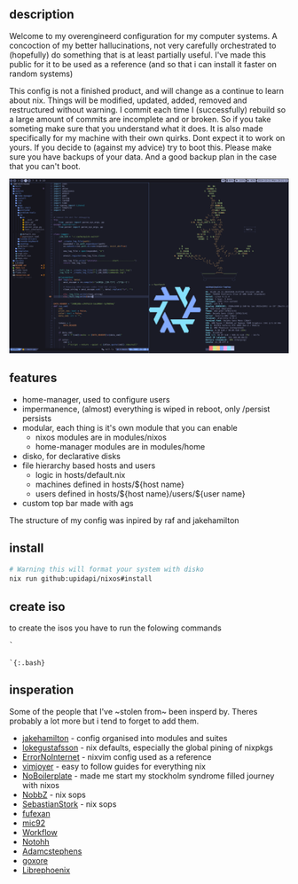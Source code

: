 ## description
Welcome to my overengineerd configuration for my computer systems. A concoction of my better hallucinations, not very carefully orchestrated to (hopefully) do something that is at least partially useful. I've made this public for it to be used as a reference (and so that i can install it faster on random systems)


This config is not a finished product, and will change as a continue to learn about nix. Things will be modified, updated, added, removed and restructured without warning. I commit each time I (successfully) rebuild so a large amount of commits are incomplete and or broken. So if you take someting make sure that you understand what it does. It is also made specifically for my machine with their own quirks. Dont expect it to work on yours. If you decide to (against my advice) try to boot this. Please make sure you have backups of your data. And a good backup plan in the case that you can't boot. 

![my desktop](https://github.com/upidapi/NixOs/blob/main/misc/images/desktop.png?raw=true)


## features
- home-manager, used to configure users 
- impermanence, (almost) everything is wiped in reboot, only /persist persists
- modular, each thing is it's own module that you can enable
  - nixos modules are in modules/nixos
  - home-manager modules are in modules/home
- disko, for declarative disks
- file hierarchy based hosts and users
  - logic in hosts/default.nix
  - machines defined in hosts/${host name}
  - users defined in hosts/\${host name}/users/\${user name}
- custom top bar made with ags

The structure of my config was inpired by raf and jakehamilton

## install
```bash 
# Warning this will format your system with disko 
nix run github:upidapi/nixos#install 
```


## create iso
to create the isos you have to run the folowing commands
    
    `
    
    `{:.bash}


## insperation
Some of the people that I've ~stolen from~ been insperd by. Theres probably a lot more but i tend to forget to add them. 

- [jakehamilton](https://github.com/jakehamilton/config) - config organised into modules and suites 
- [lokegustafsson](https://github.com/lokegustafsson/nixos-getting-started) - nix defaults, especially the global pining of nixpkgs
- [ErrorNoInternet](https://github.com/ErrorNoInternet/configuration.nix) - nixvim config used as a reference
- [vimjoyer](https://www.youtube.com/@vimjoyer) - easy to follow guides for everything nix
- [NoBoilerplate](https://www.youtube.com/@NoBoilerplate) - made me start my stockholm syndrome filled journey with nixos
- [NobbZ](https://github.com/NobbZ/nixos-config/) - nix sops
- [SebastianStork](https://github.com/SebastianStork/nixos-config) - nix sops
- [fufexan](https://github.com/fufexan/dotfiles)
- [mic92](https://github.com/Mic92/dotfiles)
- [Workflow](https://github.com/workflow/dotfiles)
- [Notohh](https://github.com/notohh/snowflake)
- [Adamcstephens](https://codeberg.org/adamcstephens/dotfiles)
- [goxore](https://github.com/Goxore/nixconf)
- [Librephoenix](https://github.com/librephoenix/nixos-config)

